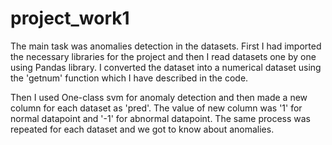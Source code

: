 # project_work1

The main task was anomalies detection in the datasets. First I had imported the necessary libraries for the project and then I read datasets one by one using Pandas library. I converted the dataset into a numerical dataset using the 'getnum' function which I have described in the code. 


Then I used One-class svm for anomaly detection and then made a new column for each dataset as 'pred'. The value of new column was '1' for normal datapoint and '-1' for abnormal datapoint. The same process was repeated for each dataset and we got to know about anomalies.

